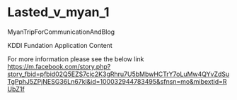 # Lasted_v_myan_1
MyanTripForCommunicationAndBlog

KDDI Fundation Application Content

For more information please see the below link
https://m.facebook.com/story.php?story_fbid=pfbid02Q5EZS7cic2K3gRhru7U5bMbwHCTrY7oLuMw4QYvZdSuTgPphJ5ZPjNESG36Ln67kl&id=100032944783495&sfnsn=mo&mibextid=RUbZ1f
